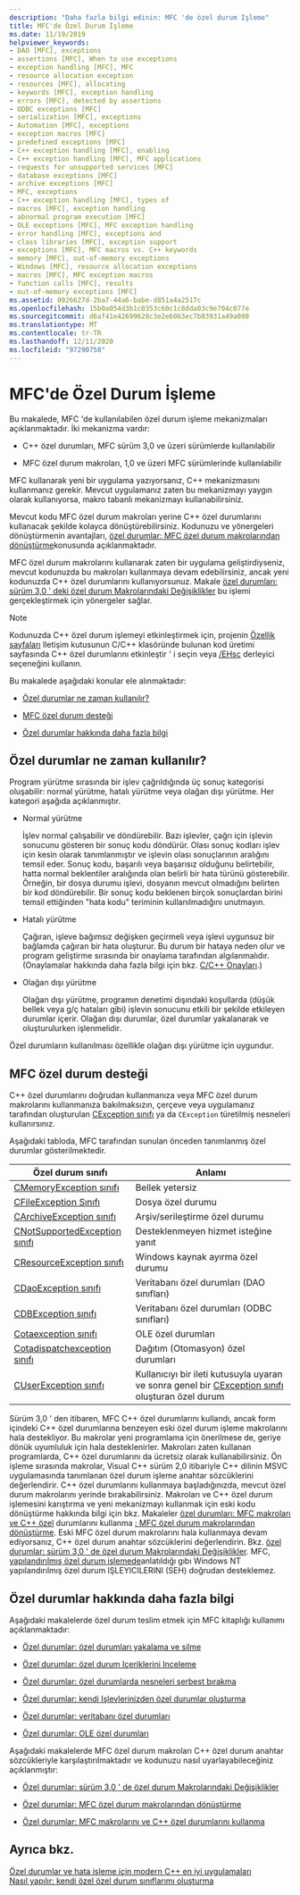 ```yaml
---
description: "Daha fazla bilgi edinin: MFC 'de özel durum Işleme"
title: MFC'de Özel Durum İşleme
ms.date: 11/19/2019
helpviewer_keywords:
- DAO [MFC], exceptions
- assertions [MFC], When to use exceptions
- exception handling [MFC], MFC
- resource allocation exception
- resources [MFC], allocating
- keywords [MFC], exception handling
- errors [MFC], detected by assertions
- ODBC exceptions [MFC]
- serialization [MFC], exceptions
- Automation [MFC], exceptions
- exception macros [MFC]
- predefined exceptions [MFC]
- C++ exception handling [MFC], enabling
- C++ exception handling [MFC], MFC applications
- requests for unsupported services [MFC]
- database exceptions [MFC]
- archive exceptions [MFC]
- MFC, exceptions
- C++ exception handling [MFC], types of
- macros [MFC], exception handling
- abnormal program execution [MFC]
- OLE exceptions [MFC], MFC exception handling
- error handling [MFC], exceptions and
- class libraries [MFC], exception support
- exceptions [MFC], MFC macros vs. C++ keywords
- memory [MFC], out-of-memory exceptions
- Windows [MFC], resource allocation exceptions
- macros [MFC], MFC exception macros
- function calls [MFC], results
- out-of-memory exceptions [MFC]
ms.assetid: 0926627d-2ba7-44a6-babe-d851a4a2517c
ms.openlocfilehash: 15b0a054d3b1c0353c60c1c8dda03c9e704c077e
ms.sourcegitcommit: d6af41e42699628c3e2e6063ec7b03931a49a098
ms.translationtype: MT
ms.contentlocale: tr-TR
ms.lasthandoff: 12/11/2020
ms.locfileid: "97290758"
---
```

# <a name="exception-handling-in-mfc"></a>MFC'de Özel Durum İşleme

Bu makalede, MFC 'de kullanılabilen özel durum işleme mekanizmaları açıklanmaktadır. İki mekanizma vardır:

- C++ özel durumları, MFC sürüm 3,0 ve üzeri sürümlerde kullanılabilir

- MFC özel durum makroları, 1,0 ve üzeri MFC sürümlerinde kullanılabilir

MFC kullanarak yeni bir uygulama yazıyorsanız, C++ mekanizmasını kullanmanız gerekir. Mevcut uygulamanız zaten bu mekanizmayı yaygın olarak kullanıyorsa, makro tabanlı mekanizmayı kullanabilirsiniz.

Mevcut kodu MFC özel durum makroları yerine C++ özel durumlarını kullanacak şekilde kolayca dönüştürebilirsiniz. Kodunuzu ve yönergeleri dönüştürmenin avantajları, [özel durumlar: MFC özel durum makrolarından dönüştürme](exceptions-converting-from-mfc-exception-macros.md)konusunda açıklanmaktadır.

MFC özel durum makrolarını kullanarak zaten bir uygulama geliştirdiyseniz, mevcut kodunuzda bu makroları kullanmaya devam edebilirsiniz, ancak yeni kodunuzda C++ özel durumlarını kullanıyorsunuz. Makale [özel durumları: sürüm 3,0 ' deki özel durum Makrolarındaki Değişiklikler](exceptions-changes-to-exception-macros-in-version-3-0.md) bu işlemi gerçekleştirmek için yönergeler sağlar.

> [!NOTE]
> Kodunuzda C++ özel durum işlemeyi etkinleştirmek için, projenin [Özellik sayfaları](../build/reference/property-pages-visual-cpp.md) Iletişim kutusunun C/C++ klasöründe bulunan kod üretimi sayfasında C++ özel durumlarını etkinleştir ' i seçin veya [/EHsc](../build/reference/eh-exception-handling-model.md) derleyici seçeneğini kullanın.

Bu makalede aşağıdaki konular ele alınmaktadır:

- [Özel durumlar ne zaman kullanılır?](#_core_when_to_use_exceptions)

- [MFC özel durum desteği](#_core_mfc_exception_support)

- [Özel durumlar hakkında daha fazla bilgi](#_core_further_reading_about_exceptions)

## <a name="when-to-use-exceptions"></a><a name="_core_when_to_use_exceptions"></a> Özel durumlar ne zaman kullanılır?

Program yürütme sırasında bir işlev çağrıldığında üç sonuç kategorisi oluşabilir: normal yürütme, hatalı yürütme veya olağan dışı yürütme. Her kategori aşağıda açıklanmıştır.

- Normal yürütme

   İşlev normal çalışabilir ve döndürebilir. Bazı işlevler, çağrı için işlevin sonucunu gösteren bir sonuç kodu döndürür. Olası sonuç kodları işlev için kesin olarak tanımlanmıştır ve işlevin olası sonuçlarının aralığını temsil eder. Sonuç kodu, başarılı veya başarısız olduğunu belirtebilir, hatta normal beklentiler aralığında olan belirli bir hata türünü gösterebilir. Örneğin, bir dosya durumu işlevi, dosyanın mevcut olmadığını belirten bir kod döndürebilir. Bir sonuç kodu beklenen birçok sonuçlardan birini temsil ettiğinden "hata kodu" teriminin kullanılmadığını unutmayın.

- Hatalı yürütme

   Çağıran, işleve bağımsız değişken geçirmeli veya işlevi uygunsuz bir bağlamda çağıran bir hata oluşturur. Bu durum bir hataya neden olur ve program geliştirme sırasında bir onaylama tarafından algılanmalıdır. (Onaylamalar hakkında daha fazla bilgi için bkz. [C/C++ Onayları](/visualstudio/debugger/c-cpp-assertions).)

- Olağan dışı yürütme

   Olağan dışı yürütme, programın denetimi dışındaki koşullarda (düşük bellek veya g/ç hataları gibi) işlevin sonucunu etkili bir şekilde etkileyen durumlar içerir. Olağan dışı durumlar, özel durumlar yakalanarak ve oluşturulurken işlenmelidir.

Özel durumların kullanılması özellikle olağan dışı yürütme için uygundur.

## <a name="mfc-exception-support"></a><a name="_core_mfc_exception_support"></a> MFC özel durum desteği

C++ özel durumlarını doğrudan kullanmanıza veya MFC özel durum makrolarını kullanmanıza bakılmaksızın, çerçeve veya uygulamanız tarafından oluşturulan [CException sınıfı](reference/cexception-class.md) ya da `CException` türetilmiş nesneleri kullanırsınız.

Aşağıdaki tabloda, MFC tarafından sunulan önceden tanımlanmış özel durumlar gösterilmektedir.

|Özel durum sınıfı|Anlamı|
|---------------------|-------------|
|[CMemoryException sınıfı](reference/cmemoryexception-class.md)|Bellek yetersiz|
|[CFileException Sınıfı](reference/cfileexception-class.md)|Dosya özel durumu|
|[CArchiveException sınıfı](reference/carchiveexception-class.md)|Arşiv/serileştirme özel durumu|
|[CNotSupportedException sınıfı](reference/cnotsupportedexception-class.md)|Desteklenmeyen hizmet isteğine yanıt|
|[CResourceException sınıfı](reference/cresourceexception-class.md)|Windows kaynak ayırma özel durumu|
|[CDaoException sınıfı](reference/cdaoexception-class.md)|Veritabanı özel durumları (DAO sınıfları)|
|[CDBException sınıfı](reference/cdbexception-class.md)|Veritabanı özel durumları (ODBC sınıfları)|
|[Cotaexception sınıfı](reference/coleexception-class.md)|OLE özel durumları|
|[Cotadispatchexception sınıfı](reference/coledispatchexception-class.md)|Dağıtım (Otomasyon) özel durumları|
|[CUserException sınıfı](reference/cuserexception-class.md)|Kullanıcıyı bir ileti kutusuyla uyaran ve sonra genel bir [CException sınıfı](reference/cexception-class.md) oluşturan özel durum|

Sürüm 3,0 ' den itibaren, MFC C++ özel durumlarını kullandı, ancak form içindeki C++ özel durumlarına benzeyen eski özel durum işleme makrolarını hala destekliyor. Bu makrolar yeni programlama için önerilmese de, geriye dönük uyumluluk için hala desteklenirler. Makroları zaten kullanan programlarda, C++ özel durumlarını da ücretsiz olarak kullanabilirsiniz. Ön işleme sırasında makrolar, Visual C++ sürüm 2,0 itibariyle C++ dilinin MSVC uygulamasında tanımlanan özel durum işleme anahtar sözcüklerini değerlendirir. C++ özel durumlarını kullanmaya başladığınızda, mevcut özel durum makrolarını yerinde bırakabilirsiniz. Makroları ve C++ özel durum işlemesini karıştırma ve yeni mekanizmayı kullanmak için eski kodu dönüştürme hakkında bilgi için bkz. Makaleler [özel durumları: MFC makroları ve C++ özel](exceptions-using-mfc-macros-and-cpp-exceptions.md) durumlarını kullanma [: MFC özel durum makrolarından dönüştürme](exceptions-converting-from-mfc-exception-macros.md). Eski MFC özel durum makrolarını hala kullanmaya devam ediyorsanız, C++ özel durum anahtar sözcüklerini değerlendirin. Bkz. [özel durumlar: sürüm 3,0 ' de özel durum Makrolarındaki Değişiklikler](exceptions-changes-to-exception-macros-in-version-3-0.md). MFC, [yapılandırılmış özel durum işlemede](/windows/win32/debug/structured-exception-handling)anlatıldığı gıbı Windows NT yapılandırılmış özel durum IŞLEYICILERINI (SEH) doğrudan desteklemez.

## <a name="further-reading-about-exceptions"></a><a name="_core_further_reading_about_exceptions"></a> Özel durumlar hakkında daha fazla bilgi

Aşağıdaki makalelerde özel durum teslim etmek için MFC kitaplığı kullanımı açıklanmaktadır:

- [Özel durumlar: özel durumları yakalama ve silme](exceptions-catching-and-deleting-exceptions.md)

- [Özel durumlar: özel durum Içeriklerini Inceleme](exceptions-examining-exception-contents.md)

- [Özel durumlar: özel durumlarda nesneleri serbest bırakma](exceptions-freeing-objects-in-exceptions.md)

- [Özel durumlar: kendi Işlevlerinizden özel durumlar oluşturma](exceptions-throwing-exceptions-from-your-own-functions.md)

- [Özel durumlar: veritabanı özel durumları](exceptions-database-exceptions.md)

- [Özel durumlar: OLE özel durumları](exceptions-ole-exceptions.md)

Aşağıdaki makalelerde MFC özel durum makroları C++ özel durum anahtar sözcükleriyle karşılaştırılmaktadır ve kodunuzu nasıl uyarlayabileceğiniz açıklanmıştır:

- [Özel durumlar: sürüm 3,0 ' de özel durum Makrolarındaki Değişiklikler](exceptions-changes-to-exception-macros-in-version-3-0.md)

- [Özel durumlar: MFC özel durum makrolarından dönüştürme](exceptions-converting-from-mfc-exception-macros.md)

- [Özel durumlar: MFC makrolarını ve C++ özel durumlarını kullanma](exceptions-using-mfc-macros-and-cpp-exceptions.md)

## <a name="see-also"></a>Ayrıca bkz.

[Özel durumlar ve hata işleme için modern C++ en iyi uygulamaları](../cpp/errors-and-exception-handling-modern-cpp.md)<br/>
[Nasıl yapılır: kendi özel özel durum sınıflarımı oluşturma](https://go.microsoft.com/fwlink/p/?linkid=128045)
